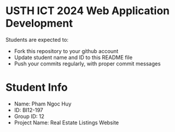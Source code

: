 USTH ICT 2024 Web Application Development
=====================================================

Students are expected to:

* Fork this repository to your github account
* Update student name and ID to this README file
* Push your commits regularly, with proper commit messages

Student Info
=======================

* Name: Pham Ngoc Huy
* ID: BI12-197
* Group ID: 12
* Project Name: Real Estate Listings Website
